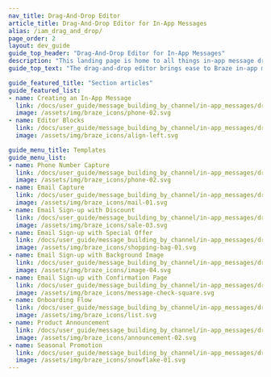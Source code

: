 ```yaml
---
nav_title: Drag-And-Drop Editor
article_title: Drag-And-Drop Editor for In-App Messages
alias: /iam_drag_and_drop/
page_order: 2
layout: dev_guide
guide_top_header: "Drag-And-Drop Editor for In-App Messages"
description: "This landing page is home to all things in-app message drag-and-drop, such as how to create an in-app message using the drag-and-drop editor and an explanation on editor blocks."
guide_top_text: "The drag-and-drop editor brings ease to Braze in-app message building. With the drag-and-drop editing experience, you can create completely custom and personalized in-app messages for mobile apps and web browsers without using HTML."

guide_featured_title: "Section articles"
guide_featured_list:
- name: Creating an In-App Message
  link: /docs/user_guide/message_building_by_channel/in-app_messages/drag_and_drop/create/
  image: /assets/img/braze_icons/phone-02.svg
- name: Editor Blocks
  link: /docs/user_guide/message_building_by_channel/in-app_messages/drag_and_drop/editor_blocks/
  image: /assets/img/braze_icons/align-left.svg

guide_menu_title: Templates
guide_menu_list:
- name: Phone Number Capture
  link: /docs/user_guide/message_building_by_channel/in-app_messages/drag_and_drop/templates/phone_number_capture/
  image: /assets/img/braze_icons/phone-02.svg
- name: Email Capture
  link: /docs/user_guide/message_building_by_channel/in-app_messages/drag_and_drop/templates/email_capture/
  image: /assets/img/braze_icons/mail-01.svg
- name: Email Sign-up with Discount
  link: /docs/user_guide/message_building_by_channel/in-app_messages/drag_and_drop/templates/email_discount/
  image: /assets/img/braze_icons/sale-03.svg 
- name: Email Sign-up with Special Offer
  link: /docs/user_guide/message_building_by_channel/in-app_messages/drag_and_drop/templates/email_offer/
  image: /assets/img/braze_icons/shopping-bag-01.svg
- name: Email Sign-up with Background Image
  link: /docs/user_guide/message_building_by_channel/in-app_messages/drag_and_drop/templates/email_image/
  image: /assets/img/braze_icons/image-04.svg
- name: Email Sign-up with Confirmation Page
  link: /docs/user_guide/message_building_by_channel/in-app_messages/drag_and_drop/templates/email_confirmation_page/
  image: /assets/img/braze_icons/message-check-square.svg
- name: Onboarding Flow
  link: /docs/user_guide/message_building_by_channel/in-app_messages/drag_and_drop/templates/onboarding/
  image: /assets/img/braze_icons/list.svg
- name: Product Announcement
  link: /docs/user_guide/message_building_by_channel/in-app_messages/drag_and_drop/templates/product_announcement/
  image: /assets/img/braze_icons/announcement-02.svg
- name: Seasonal Promotion
  link: /docs/user_guide/message_building_by_channel/in-app_messages/drag_and_drop/templates/seasonal_promo/
  image: /assets/img/braze_icons/snowflake-01.svg
---
```

<br><br>

